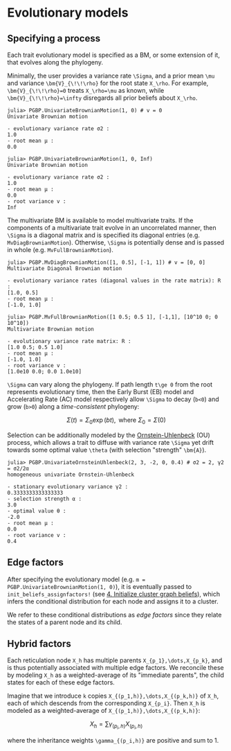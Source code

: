 # Evolutionary models
## Specifying a process
Each trait evolutionary model is specified as a BM, or some extension of it,
that evolves along the phylogeny.

Minimally, the user provides a variance rate ``\Sigma``, and a prior mean
``\mu`` and variance ``\bm{V}_{\!\!\rho}`` for the root state ``X_\rho``.
For example, ``\bm{V}_{\!\!\rho}=0`` treats ``X_\rho=\mu`` as known, while
``\bm{V}_{\!\!\rho}=\infty`` disregards all prior beliefs about ``X_\rho``.
```@jldoctest evolutionary_models; setup = :(using PhyloGaussianBeliefProp; const PGBP = PhyloGaussianBeliefProp)
julia> PGBP.UnivariateBrownianMotion(1, 0) # v = 0
Univariate Brownian motion

- evolutionary variance rate σ2 :
1.0
- root mean μ :
0.0

julia> PGBP.UnivariateBrownianMotion(1, 0, Inf)
Univariate Brownian motion

- evolutionary variance rate σ2 :
1.0
- root mean μ :
0.0
- root variance v :
Inf
```

The multivariate BM is available to model multivariate traits.
If the components of a multivariate trait evolve in an uncorrelated manner,
then ``\Sigma`` is a diagonal matrix and is specified its diagonal entries
(e.g. `MvDiagBrownianMotion`). Otherwise, ``\Sigma`` is potentially dense and
is passed in whole (e.g. `MvFullBrownianMotion`).
```@jldoctest evolutionary_models
julia> PGBP.MvDiagBrownianMotion([1, 0.5], [-1, 1]) # v = [0, 0]
Multivariate Diagonal Brownian motion

- evolutionary variance rates (diagonal values in the rate matrix): R :
[1.0, 0.5]
- root mean μ :
[-1.0, 1.0]

julia> PGBP.MvFullBrownianMotion([1 0.5; 0.5 1], [-1,1], [10^10 0; 0 10^10])
Multivariate Brownian motion

- evolutionary variance rate matrix: R :
[1.0 0.5; 0.5 1.0]
- root mean μ :
[-1.0, 1.0]
- root variance v :
[1.0e10 0.0; 0.0 1.0e10]
```

``\Sigma`` can vary along the phylogeny. If path length ``t\ge 0`` from the root
represents evolutionary time, then the Early Burst (EB) model and Accelerating
Rate (AC) model respectively allow ``\Sigma`` to decay (``b<0``) and grow
(``b>0``) along a *time-consistent* phylogeny:
```math
\Sigma(t) = \Sigma_0\exp(bt), \text{ where } \Sigma_0 = \Sigma(0)
```

Selection can be additionally modeled by the
[Ornstein-Uhlenbeck](https://en.wikipedia.org/wiki/Ornstein–Uhlenbeck_process)
(OU) process, which allows a trait to diffuse with variance rate ``\Sigma`` yet
drift towards some optimal value ``\theta`` (with selection "strength"
``\bm{A}``).
```@jldoctest evolutionary_models
julia> PGBP.UnivariateOrnsteinUhlenbeck(2, 3, -2, 0, 0.4) # σ2 = 2, γ2 = σ2/2α
homogeneous univariate Ornstein-Uhlenbeck

- stationary evolutionary variance γ2 :
0.3333333333333333
- selection strength α :
3.0
- optimal value θ :
-2.0
- root mean μ :
0.0
- root variance v :
0.4
```

## Edge factors
After specifying the evolutionary model
(e.g. `m = PGBP.UnivariateBrownianMotion(1, 0)`), it is eventually passed to
`init_beliefs_assignfactors!`
(see [4\. Initialize cluster graph beliefs](@ref)), which infers the conditional
distribution for each node and assigns it to a cluster.

We refer to these conditional distributions as *edge factors* since they relate
the states of a parent node and its child.

## Hybrid factors
Each reticulation node ``X_h`` has multiple parents ``X_{p_1},\dots,X_{p_k}``,
and is thus potentially associated with multiple edge factors.
We reconcile these by modeling ``X_h`` as a weighted-average of its
"immediate parents", the child states for each of these edge factors.

Imagine that we introduce ``k`` copies ``X_{(p_1,h)},\dots,X_{(p_k,h)}`` of
``X_h``, each of which descends from the corresponding ``X_{p_i}``. Then ``X_h``
is modeled as a weighted-average of ``X_{(p_1,h)},\dots,X_{(p_k,h)}``:
```math
X_h = \sum\gamma_{(p_i,h)} X_{(p_i,h)}
```
where the inheritance weights ``\gamma_{(p_i,h)}`` are positive and sum to 1.